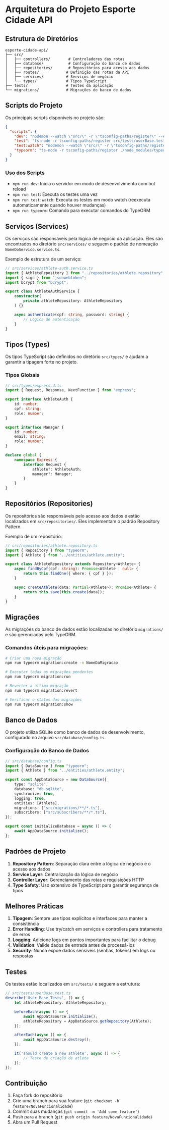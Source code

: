# Arquitetura do Projeto Esporte Cidade API

## Estrutura de Diretórios

```
esporte-cidade-api/
├── src/
│   ├── controllers/        # Controladores das rotas
│   ├── database/           # Configuração do banco de dados
│   ├── repositories/       # Repositórios para acesso aos dados
│   ├── routes/            # Definição das rotas da API
│   ├── services/          # Serviços de negócio
│   └── types/             # Tipos TypeScript
├── tests/                 # Testes da aplicação
└── migrations/            # Migrações do banco de dados
```

## Scripts do Projeto

Os principais scripts disponíveis no projeto são:

```json
{
  "scripts": {
    "dev": "nodemon --watch \"src/\" -r \"tsconfig-paths/register\" --exec \"ts-node src/server.ts\" -e ts --env-file .env",
    "test": "ts-node -r tsconfig-paths/register src/tests/userBase.test.ts",
    "test:watch": "nodemon --watch \"src/\" -r \"tsconfig-paths/register\" --exec \"ts-node src/tests/userBase.test.ts\" -e ts",
    "typeorm": "ts-node -r tsconfig-paths/register ./node_modules/typeorm/cli.js"
  }
}
```

### Uso dos Scripts

- `npm run dev`: Inicia o servidor em modo de desenvolvimento com hot reload
- `npm run test`: Executa os testes uma vez
- `npm run test:watch`: Executa os testes em modo watch (reexecuta automaticamente quando houver mudanças)
- `npm run typeorm`: Comando para executar comandos do TypeORM

## Serviços (Services)

Os serviços são responsáveis pela lógica de negócio da aplicação. Eles são encontrados no diretório `src/services/` e seguem o padrão de nomeação `NomeDoServico.service.ts`.

Exemplo de estrutura de um serviço:

```typescript
// src/services/athlete-auth.service.ts
import { AthleteRepository } from "../repositories/athlete.repository";
import { sign } from "jsonwebtoken";
import bcrypt from "bcrypt";

export class AthleteAuthService {
    constructor(
        private athleteRepository: AthleteRepository
    ) {}

    async authenticate(cpf: string, password: string) {
        // Lógica de autenticação
    }
}
```

## Tipos (Types)

Os tipos TypeScript são definidos no diretório `src/types/` e ajudam a garantir a tipagem forte no projeto.

### Tipos Globais

```typescript
// src/types/express.d.ts
import { Request, Response, NextFunction } from 'express';

export interface AthleteAuth {
    id: number;
    cpf: string;
    role: number;
}

export interface Manager {
    id: number;
    email: string;
    role: number;
}

declare global {
    namespace Express {
        interface Request {
            athlete?: AthleteAuth;
            manager?: Manager;
        }
    }
}
```

## Repositórios (Repositories)

Os repositórios são responsáveis pelo acesso aos dados e estão localizados em `src/repositories/`. Eles implementam o padrão Repository Pattern.

Exemplo de um repositório:

```typescript
// src/repositories/athlete.repository.ts
import { Repository } from "typeorm";
import { Athlete } from "../entities/athlete.entity";

export class AthleteRepository extends Repository<Athlete> {
    async findByCpf(cpf: string): Promise<Athlete | null> {
        return this.findOne({ where: { cpf } });
    }

    async createAthlete(data: Partial<Athlete>): Promise<Athlete> {
        return this.save(this.create(data));
    }
}
```

## Migrações

As migrações do banco de dados estão localizadas no diretório `migrations/` e são gerenciadas pelo TypeORM.

### Comandos úteis para migrações:

```bash
# Criar uma nova migração
npm run typeorm migration:create -n NomeDaMigracao

# Executar todas as migrações pendentes
npm run typeorm migration:run

# Reverter a última migração
npm run typeorm migration:revert

# Verificar o status das migrações
npm run typeorm migration:show
```

## Banco de Dados

O projeto utiliza SQLite como banco de dados de desenvolvimento, configurado no arquivo `src/database/config.ts`.

### Configuração do Banco de Dados

```typescript
// src/database/config.ts
import { DataSource } from "typeorm";
import { Athlete } from "../entities/athlete.entity";

export const AppDataSource = new DataSource({
    type: "sqlite",
    database: "db.sqlite",
    synchronize: true,
    logging: true,
    entities: [Athlete],
    migrations: ["src/migrations/**/*.ts"],
    subscribers: ["src/subscribers/**/*.ts"],
});

export const initializeDatabase = async () => {
    await AppDataSource.initialize();
};
```

## Padrões de Projeto

1. **Repository Pattern**: Separação clara entre a lógica de negócio e o acesso aos dados
2. **Service Layer**: Centralização da lógica de negócio
3. **Controller Layer**: Gerenciamento das rotas e requisições HTTP
4. **Type Safety**: Uso extensivo de TypeScript para garantir segurança de tipos

## Melhores Práticas

1. **Tipagem**: Sempre use tipos explícitos e interfaces para manter a consistência
2. **Error Handling**: Use try/catch em serviços e controllers para tratamento de erros
3. **Logging**: Adicione logs em pontos importantes para facilitar o debug
4. **Validation**: Valide dados de entrada antes de processá-los
5. **Security**: Nunca expoe dados sensíveis (senhas, tokens) em logs ou respostas

## Testes

Os testes estão localizados em `src/tests/` e seguem a estrutura:

```typescript
// src/tests/userBase.test.ts
describe('User Base Tests', () => {
    let athleteRepository: AthleteRepository;

    beforeEach(async () => {
        await AppDataSource.initialize();
        athleteRepository = AppDataSource.getRepository(Athlete);
    });

    afterEach(async () => {
        await AppDataSource.destroy();
    });

    it('should create a new athlete', async () => {
        // Teste de criação de atleta
    });
});
```

## Contribuição

1. Faça fork do repositório
2. Crie uma branch para sua feature (`git checkout -b feature/NovaFuncionalidade`)
3. Commit suas mudanças (`git commit -m 'Add some feature'`)
4. Push para a branch (`git push origin feature/NovaFuncionalidade`)
5. Abra um Pull Request
